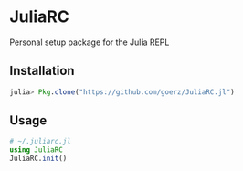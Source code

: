 # JuliaRC

Personal setup package for the Julia REPL

## Installation

```julia
julia> Pkg.clone("https://github.com/goerz/JuliaRC.jl")
```

## Usage

```julia
# ~/.juliarc.jl
using JuliaRC
JuliaRC.init()
```
